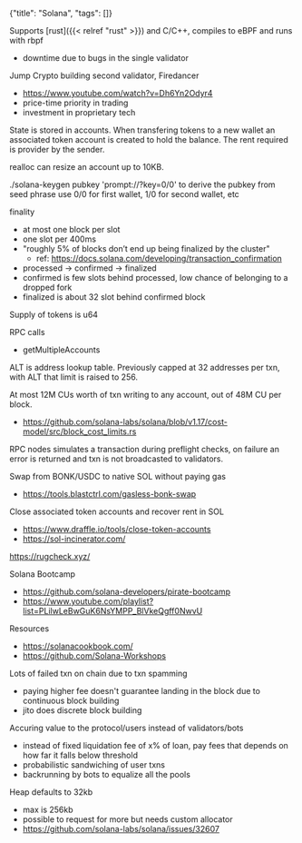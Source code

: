 {"title": "Solana", "tags": []}

Supports [rust]({{< relref "rust" >}}) and C/C++, compiles to eBPF and runs with rbpf
* downtime due to bugs in the single validator

Jump Crypto building second validator, Firedancer
* https://www.youtube.com/watch?v=Dh6Yn2Odyr4
* price-time priority in trading
* investment in proprietary tech

State is stored in accounts. When transfering tokens to a new wallet an
associated token account is created to hold the balance. The rent required is provider by the sender.

realloc can resize an account up to 10KB.

./solana-keygen pubkey 'prompt://?key=0/0' to derive the pubkey from seed phrase
use 0/0 for first wallet, 1/0 for second wallet, etc

finality
* at most one block per slot
* one slot per 400ms
* "roughly 5% of blocks don’t end up being finalized by the cluster"
  * ref: https://docs.solana.com/developing/transaction_confirmation
* processed -> confirmed -> finalized
* confirmed is few slots behind processed, low chance of belonging to a dropped fork
* finalized is about 32 slot behind confirmed block

Supply of tokens is u64

RPC calls
* getMultipleAccounts

ALT is address lookup table. Previously capped at 32 addresses per txn, with ALT that limit is raised to 256.

At most 12M CUs worth of txn writing to any account, out of 48M CU per block.
* https://github.com/solana-labs/solana/blob/v1.17/cost-model/src/block_cost_limits.rs

RPC nodes simulates a transaction during preflight checks, on failure an error is returned and txn is not broadcasted to validators.

Swap from BONK/USDC to native SOL without paying gas
* https://tools.blastctrl.com/gasless-bonk-swap

Close associated token accounts and recover rent in SOL
* https://www.draffle.io/tools/close-token-accounts
* https://sol-incinerator.com/

https://rugcheck.xyz/

Solana Bootcamp
* https://github.com/solana-developers/pirate-bootcamp
* https://www.youtube.com/playlist?list=PLilwLeBwGuK6NsYMPP_BlVkeQgff0NwvU

Resources
* https://solanacookbook.com/
* https://github.com/Solana-Workshops

Lots of failed txn on chain due to txn spamming
* paying higher fee doesn't guarantee landing in the block due to continuous block building
* jito does discrete block building

Accuring value to the protocol/users instead of validators/bots
* instead of fixed liquidation fee of x% of loan, pay fees that depends on how far it falls below threshold
* probabilistic sandwiching of user txns
* backrunning by bots to equalize all the pools

Heap defaults to 32kb
* max is 256kb
* possible to request for more but needs custom allocator
* https://github.com/solana-labs/solana/issues/32607

